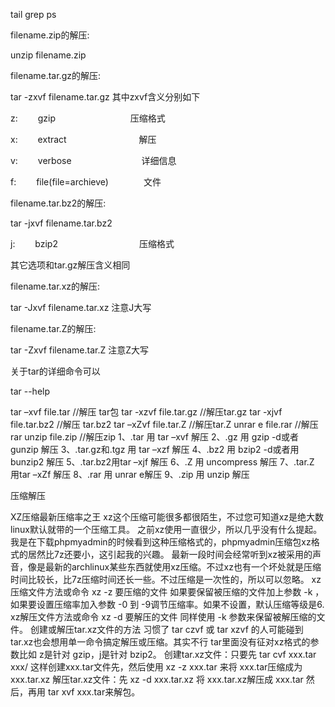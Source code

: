 tail
grep
ps

filename.zip的解压:

unzip filename.zip


filename.tar.gz的解压:

tar -zxvf filename.tar.gz
其中zxvf含义分别如下

z: 　　gzip  　　　　　　　　    压缩格式

x: 　　extract　　　　　　　　  解压

v:　　 verbose　　　　　　　　详细信息

f: 　　file(file=archieve)　　　　文件



filename.tar.bz2的解压:

tar -jxvf filename.tar.bz2

j: 　　bzip2　　　　　　　　　 压缩格式

其它选项和tar.gz解压含义相同



filename.tar.xz的解压:

tar -Jxvf filename.tar.xz
注意J大写



filename.tar.Z的解压:

tar -Zxvf filename.tar.Z
注意Z大写



关于tar的详细命令可以

tar --help

tar –xvf file.tar //解压 tar包
tar -xzvf file.tar.gz //解压tar.gz
tar -xjvf file.tar.bz2 //解压 tar.bz2
tar –xZvf file.tar.Z //解压tar.Z
unrar e file.rar //解压rar
unzip file.zip //解压zip
1、.tar 用 tar –xvf 解压
2、.gz 用 gzip -d或者gunzip 解压
3、.tar.gz和.tgz 用 tar –xzf 解压
4、.bz2 用 bzip2 -d或者用bunzip2 解压
5、.tar.bz2用tar –xjf 解压
6、.Z 用 uncompress 解压
7、.tar.Z 用tar –xZf 解压
8、.rar 用 unrar e解压
9、.zip 用 unzip 解压

压缩解压

XZ压缩最新压缩率之王
xz这个压缩可能很多都很陌生，不过您可知道xz是绝大数linux默认就带的一个压缩工具。
之前xz使用一直很少，所以几乎没有什么提起。
我是在下载phpmyadmin的时候看到这种压缩格式的，phpmyadmin压缩包xz格式的居然比7z还要小，这引起我的兴趣。
最新一段时间会经常听到xz被采用的声音，像是最新的archlinux某些东西就使用xz压缩。不过xz也有一个坏处就是压缩时间比较长，比7z压缩时间还长一些。不过压缩是一次性的，所以可以忽略。
xz压缩文件方法或命令
xz -z 要压缩的文件
如果要保留被压缩的文件加上参数 -k ，如果要设置压缩率加入参数 -0 到 -9调节压缩率。如果不设置，默认压缩等级是6.
xz解压文件方法或命令
xz -d 要解压的文件
同样使用 -k 参数来保留被解压缩的文件。
创建或解压tar.xz文件的方法
习惯了 tar czvf 或 tar xzvf 的人可能碰到 tar.xz也会想用单一命令搞定解压或压缩。其实不行 tar里面没有征对xz格式的参数比如 z是针对 gzip，j是针对 bzip2。
创建tar.xz文件：只要先 tar cvf xxx.tar xxx/ 这样创建xxx.tar文件先，然后使用 xz -z xxx.tar 来将 xxx.tar压缩成为 xxx.tar.xz
解压tar.xz文件：先 xz -d xxx.tar.xz 将 xxx.tar.xz解压成 xxx.tar 然后，再用 tar xvf xxx.tar来解包。
